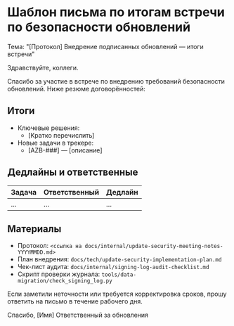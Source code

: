 # Шаблон письма по итогам встречи по безопасности обновлений

Тема: "[Протокол] Внедрение подписанных обновлений — итоги встречи"

Здравствуйте, коллеги.

Спасибо за участие в встрече по внедрению требований безопасности обновлений. Ниже резюме договорённостей:

## Итоги
- Ключевые решения:
  - [Кратко перечислить]
- Новые задачи в трекере:
  - [AZB-###] — [описание]

## Дедлайны и ответственные
| Задача | Ответственный | Дедлайн |
|--------|---------------|---------|
| ... | ... | ... |

## Материалы
- Протокол: `<ссылка на docs/internal/update-security-meeting-notes-YYYYMMDD.md>`
- План внедрения: `docs/tech/update-security-implementation-plan.md`
- Чек-лист аудита: `docs/internal/signing-log-audit-checklist.md`
- Скрипт проверки журнала: `tools/data-migration/check_signing_log.py`

Если заметили неточности или требуется корректировка сроков, прошу ответить на письмо в течение рабочего дня.

Спасибо,
[Имя]
Ответственный за обновления
